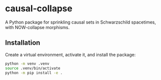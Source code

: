 # causal-collapse

A Python package for sprinkling causal sets in Schwarzschild spacetimes, with NOW-collapse morphisms.

## Installation

Create a virtual environment, activate it, and install the package:

```bash
python -m venv .venv
source .venv/bin/activate
python -m pip install -e .

